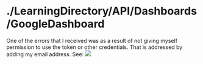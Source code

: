 # ./LearningDirectory/API/Dashboards/GoogleDashboard

One of the errors that I received was as a result of not giving myself permission to use the token or other credentials. That is addressed by adding my email address. See:
![](./OAuth_consent_screen.png.png)